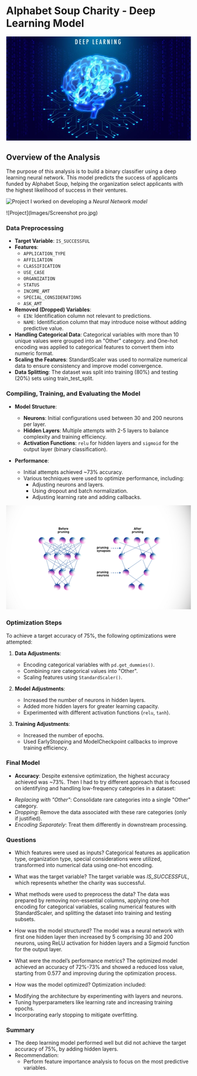 # Alphabet Soup Charity - Deep Learning Model
![Project](Images/deep-learning.jpg)
## Overview of the Analysis
The purpose of this analysis is to build a binary classifier using a deep learning neural network. This model predicts the success of applicants funded by Alphabet Soup, helping the organization select applicants with the highest likelihood of success in their ventures.

![Project](Images/artificial-neural-networks.jpg)
I worked on developing a *Neural Network model*

![Project](Images/Screenshot pro.jpg)
### Data Preprocessing
- **Target Variable**: `IS_SUCCESSFUL`
- **Features**: 
  - `APPLICATION_TYPE`
  - `AFFILIATION`
  - `CLASSIFICATION`
  - `USE_CASE`
  - `ORGANIZATION`
  - `STATUS`
  - `INCOME_AMT`
  - `SPECIAL_CONSIDERATIONS`
  - `ASK_AMT`
- **Removed (Dropped) Variables**: 
  - `EIN`: Identification column not relevant to predictions.
  - `NAME`: Identification column that may introduce noise without adding predictive value.
- **Handling Categorical Data**: Categorical variables with more than 10 unique values were grouped into an "Other" category. and One-hot encoding was applied to categorical features to convert them into numeric
format.
- **Scaling the Features**: StandardScaler was used to normalize numerical data to ensure consistency and improve model convergence.
- **Data Splitting**: The dataset was split into training (80%) and testing (20%) sets using train_test_split.

### Compiling, Training, and Evaluating the Model
- **Model Structure**:
  - **Neurons**: Initial configurations used between 30 and 200 neurons per layer.
  - **Hidden Layers**: Multiple attempts with 2-5 layers to balance complexity and training efficiency.
  - **Activation Functions**: `relu` for hidden layers and `sigmoid` for the output layer (binary classification).

- **Performance**:
  - Initial attempts achieved ~73% accuracy.
  - Various techniques were used to optimize performance, including:
    - Adjusting neurons and layers.
    - Using dropout and batch normalization.
    - Adjusting learning rate and adding callbacks.


![Project](Images/Before-and-After.jpg)
### Optimization Steps
To achieve a target accuracy of 75%, the following optimizations were attempted:
1. **Data Adjustments**:
   - Encoding categorical variables with `pd.get_dummies()`.
   - Combining rare categorical values into "Other".
   - Scaling features using `StandardScaler()`.

2. **Model Adjustments**:
   - Increased the number of neurons in hidden layers.
   - Added more hidden layers for greater learning capacity.
   - Experimented with different activation functions (`relu`, `tanh`).

3. **Training Adjustments**:
   - Increased the number of epochs.
   - Used EarlyStopping and ModelCheckpoint callbacks to improve training efficiency.

### Final Model
- **Accuracy**: Despite extensive optimization, the highest accuracy achieved was ~73%.
Then I had to try different approach that is focused on identifying and handling low-frequency categories in a dataset:
* *Replacing with "Other"*: Consolidate rare categories into a single "Other" category.
* *Dropping*: Remove the data associated with these rare categories (only if justified).
* *Encoding Separately*: Treat them differently in downstream processing.

### Questions
- Which features were used as inputs?
Categorical features as application type, organization type, special considerations were utilized, transformed into numerical data using one-hot encoding.

- What was the target variable?
The target variable was *IS_SUCCESSFUL*, which represents whether the charity was successful.

- What methods were used to preprocess the data?
The data was prepared by removing non-essential columns, applying one-hot encoding for categorical variables, scaling numerical features with StandardScaler, and splitting the dataset into training and testing subsets.

- How was the model structured?
The model was a neural network with first one hidden layer then increased by 5 comprising 30 and 200 neurons, using ReLU activation for hidden layers and a Sigmoid function for the output layer.

- What were the model’s performance metrics?
The optimized model achieved an accuracy of 72%-73% and showed a reduced loss value, starting from 0.577 and improving during the optimization process.

- How was the model optimized?
Optimization included:
* Modifying the architecture by experimenting with layers and neurons.
* Tuning hyperparameters like learning rate and increasing training epochs.
* Incorporating early stopping to mitigate overfitting.

### Summary
- The deep learning model performed well but did not achieve the target accuracy of 75%, by adding hidden layers.
- Recommendation:
  - Perform feature importance analysis to focus on the most predictive variables.


